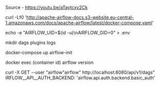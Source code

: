 Source - https://youtu.be/aTaytcxy2Ck

curl -Lf0 'http://apache-airflow-docs.s3-website.eu-central-1.amazonaws.com/docs/apache-airflow/latest/docker-compose.yaml'

echo -e "AIRFLOW_UID=$(id -u)\nAIRFLOW_GID=0" > .env

mkdir dags plugins logs

docker-compose up airflow-init


docker exec (container id) airflow version

curl -X GET --user "airflow"airflow" http://localhost:8080/api/v1/dags"
IRFLOW__API__AUTH_BACKEND: 'airflow.api.auth.backend.basic_auth'

